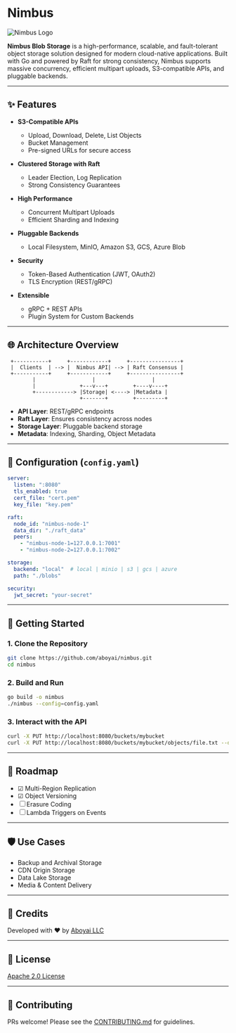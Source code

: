 # Nimbus

![Nimbus Logo](https://your-logo-url.com/logo.png)

**Nimbus Blob Storage** is a high-performance, scalable, and fault-tolerant object storage solution designed for modern cloud-native applications. Built with Go and powered by Raft for strong consistency, Nimbus supports massive concurrency, efficient multipart uploads, S3-compatible APIs, and pluggable backends.

---

## ✨ Features

- **S3-Compatible APIs**
  - Upload, Download, Delete, List Objects
  - Bucket Management
  - Pre-signed URLs for secure access

- **Clustered Storage with Raft**
  - Leader Election, Log Replication
  - Strong Consistency Guarantees

- **High Performance**
  - Concurrent Multipart Uploads
  - Efficient Sharding and Indexing

- **Pluggable Backends**
  - Local Filesystem, MinIO, Amazon S3, GCS, Azure Blob

- **Security**
  - Token-Based Authentication (JWT, OAuth2)
  - TLS Encryption (REST/gRPC)

- **Extensible**
  - gRPC + REST APIs
  - Plugin System for Custom Backends

---

## 🌐 Architecture Overview

```
 +-----------+     +------------+     +----------------+
 |  Clients  | --> |  Nimbus API| --> | Raft Consensus |
 +-----------+     +------------+     +----------------+
        |                  |                  |
        |              +---v---+        +----v----+
        +------------> |Storage| <----> |Metadata |
                       +-------+        +---------+
```

- **API Layer**: REST/gRPC endpoints
- **Raft Layer**: Ensures consistency across nodes
- **Storage Layer**: Pluggable backend storage
- **Metadata**: Indexing, Sharding, Object Metadata

---

## 📄 Configuration (`config.yaml`)

```yaml
server:
  listen: ":8080"
  tls_enabled: true
  cert_file: "cert.pem"
  key_file: "key.pem"

raft:
  node_id: "nimbus-node-1"
  data_dir: "./raft_data"
  peers:
    - "nimbus-node-1=127.0.0.1:7001"
    - "nimbus-node-2=127.0.0.1:7002"

storage:
  backend: "local"  # local | minio | s3 | gcs | azure
  path: "./blobs"

security:
  jwt_secret: "your-secret"
```

---

## 🚀 Getting Started

### 1. Clone the Repository
```bash
git clone https://github.com/aboyai/nimbus.git
cd nimbus
```

### 2. Build and Run
```bash
go build -o nimbus
./nimbus --config=config.yaml
```

### 3. Interact with the API
```bash
curl -X PUT http://localhost:8080/buckets/mybucket
curl -X PUT http://localhost:8080/buckets/mybucket/objects/file.txt --data-binary @file.txt
```

---

## 📅 Roadmap
- ☑ Multi-Region Replication
- ☑ Object Versioning
- ☐ Erasure Coding
- ☐ Lambda Triggers on Events

---

## 🛡 Use Cases
- Backup and Archival Storage
- CDN Origin Storage
- Data Lake Storage
- Media & Content Delivery

---

## 🌟 Credits
Developed with ❤ by [Aboyai LLC](https://aboyai.com)

---

## 🚫 License
[Apache 2.0 License](LICENSE)

---

## 🚀 Contributing
PRs welcome! Please see the [CONTRIBUTING.md](CONTRIBUTING.md) for guidelines.

